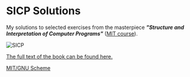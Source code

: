 # SICP Solutions

My solutions to selected exercises from the masterpiece _**"Structure and Interpretation of Computer Programs"**_ ([MIT course](https://ocw.mit.edu/courses/electrical-engineering-and-computer-science/6-001-structure-and-interpretation-of-computer-programs-spring-2005/)).

![SICP](https://mitpress.mit.edu/sites/default/files/sicp/full-text/book/cover.jpg)

[The full text of the book can be found here.](https://mitpress.mit.edu/sites/default/files/sicp/index.html)

[MIT/GNU Scheme](https://www.gnu.org/software/mit-scheme/)
